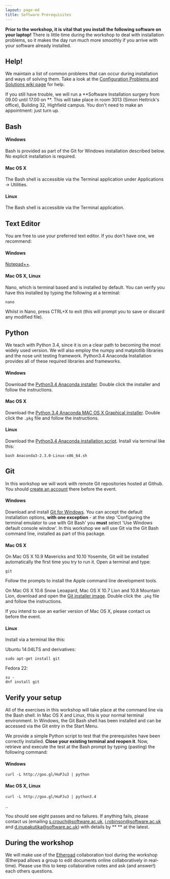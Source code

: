 ```yaml
---
layout: page-md
title: Software Prerequisites
---
```


**Prior to the workshop, it is vital that you install the following software on your laptop!** There is little time during the workshop to deal with installation problems, so it makes the day run much more smoothly if you arrive with your software already installed.

## Help!

We maintain a list of common problems that can occur during installation and ways of solving them. Take a look at the [Configuration Problems and Solutions wiki page](https://github.com/swcarpentry/workshop-template/wiki/Configuration-Problems-and-Solutions) for help.

If you still have trouble, we will run a **Software Installation surgery from 09.00 until 17.00 on  **. This will take place in room 3013 (Simon Hettrick's office), Building 32, Highfield campus. You don't need to make an appointment: just turn up. 


## Bash

#### Windows

Bash is provided as part of the Git for Windows installation described below. No explicit installation is required.

#### Mac OS X

The Bash shell is accessible via the Terminal application under Applications -> Utilities.

#### Linux

The Bash shell is accessible via the Terminal application.

## Text Editor

You are free to use your preferred text editor. If you don&#39;t have one, we recommend:

#### Windows

[Notepad++](https://notepad-plus-plus.org/download/).

#### Mac OS X, Linux

Nano, which is terminal based and is installed by default. You can verify you have this installed by typing the following at a terminal:</p>

~~~ {.code}
nano
~~~

Whilst in Nano, press CTRL+X to exit (this will prompt you to save or discard any modified file).


## Python

We teach with Python 3.4, since it is on a clear path to becoming the most widely used version. We will also employ the numpy and matplotlib libraries and the nose unit testing framework. Python3.4 Anaconda Installation provides all of these required libraries and frameworks.

#### Windows

Download the [Python3.4 Anaconda installer](https://repo.continuum.io/archive/Anaconda3-2.3.0-Windows-x86_64.exe). Double click the installer and follow the instructions.

#### Mac OS X

Download the [Python 3.4 Anaconda MAC OS X Graphical installer](https://repo.continuum.io/archive/Anaconda3-2.3.0-MacOSX-x86_64.pkg). Double click the `.pkg` file and follow the instructions.

#### Linux

Download the [Python3.4 Anaconda installation script](https://repo.continuum.io/archive/Anaconda3-2.3.0-Linux-x86_64.sh). Install via terminal like this:

~~~{.code}
bash Anaconda3-2.3.0-Linux-x86_64.sh
~~~

## Git

In this workshop we will work with remote Git repositories hosted at Github. You should [create an account](https://github.com/join) there before the event.

#### Windows

Download and install [Git for Windows](http://git-scm.com/download/win). You can accept the default installation options, **with one exception** - at the step 'Configuring the terminal emulator to use with Git Bash' you **must** select 'Use Windows default console window'.
In this workshop we will use Git via the Git Bash command line, installed as part of this package.

#### Mac OS X

On Mac OS X 10.9 Mavericks and 10.10 Yosemite, Git will be installed automatically the first time you try to run it.  Open a terminal and type:

~~~ {.code}
git
~~~

Follow the prompts to install the Apple command line development tools.

On Mac OS X 10.6 Snow Leoapard, Mac OS X 10.7 Lion and 10.8 Mountain Lion, download and open the [Git installer image](http://downloads.sourceforge.net/project/git-osx-installer/git-2.3.5-intel-universal-snow-leopard.dmg?r=http%3A%2F%2Fsourceforge.net%2Fprojects%2Fgit-osx-installer%2Ffiles%2F&ts=1441637770&use_mirror=kent). Double click the `.pkg` file and follow the instructions.

If you intend to use an earlier version of Mac OS X, please contact us before the event.

#### Linux

Install via a terminal like this:

Ubuntu 14.04LTS and derivatives:

~~~ {.code}
sudo apt-get install git
~~~

Fedora 22:

~~~ {.code}
su -
dnf install git
~~~

## Verify your setup

All of the exercises in this workshop will take place at the command line via the Bash shell.  In Mac OS X and Linux, this is your normal terminal environment.  In Windows, the Git Bash shell has been installed and can be accessed via the Git entry in the Start Menu.

We provide a simple Python script to test that the prerequisites have been correctly installed. **Close your existing terminal and reopen it**.  Now, retrieve and execute the test at the Bash prompt by typing (pasting) the following command:

#### Windows

~~~ {.code}
curl -L http://goo.gl/HuPJu3 | python
~~~

#### Mac OS X, Linux

~~~ {.code}
curl -L http://goo.gl/HuPJu3 | python3.4
~~~

..

You should see eight passes and no failures.  If anything fails, please contact us (emailing s.crouch@software.ac.uk, j.robinson@software.ac.uk and d.inupakutika@software.ac.uk) with details by ** ** at the latest.

## During the workshop

We will make use of the [Etherpad](https://public.etherpad-mozilla.org/p/SWC-Soton-Dec2015) collaboration tool during the workshop (Etherpad allows a group to edit documents online collaboratively in real-time). Please use this to keep collaborative notes and ask (and answer!) each others questions.
